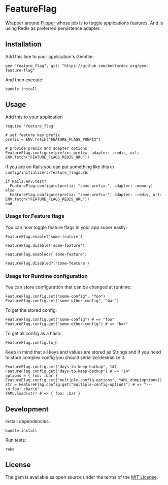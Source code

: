 # FeatureFlag

Wrapper around [Flipper](https://github.com/jnunemaker/flipper) whose job is to toggle applications features. And is using Redis as preferred persistence adapter.

## Installation

Add this line to your application's Gemfile:

    gem "feature_flag", git: "https://github.com/betterdoc-org/gem-feature-flag"

And then execute:

    bundle install

## Usage

Add this to your application

    require 'feature_flag'

    # set feature key prefix
    prefix = ENV.fetch('FEATURE_FLAGS_PREFIX")

    # provide prexix and adapter options
    FeatureFlag.configure(prefix: prefix, adapter: :redis, url: ENV.fetch("FEATURE_FLAGS_REDIS_URL"))

If you are on Rails you can put something like this in `config/initializers/feature_flags.rb`:

    if Rails.env.test?
      FeatureFlag.configure(prefix: "some-prefix-", adapter: :memory)
    else
      FeatureFlag.configure(prefix: "some-prefix-", adapter: :redis, url: ENV.fetch("FEATURE_FLAGS_REDIS_URL"))
    end

### Usage for Feature flags

You can now toggle feature flags in your app super easily:

    FeatureFlag.enable('some-feature')

    FeatureFlag.disable('some-feature')

    FeatureFlag.enabled?('some-feature')

    FeatureFlag.disabled?('some-feature')

### Usage for Runtime configuration

You can store configuration that can be changed at runtime:

    FeatureFlag.config.set("some-config", "foo")
    FeatureFlag.config.set("some-other-config", "bar")

To get the stored config:

    FeatureFlag.config.get("some-config") # => "foo"
    FeatureFlag.config.get("some-other-config") # => "bar"


To get all config as a hash:

    FeatureFlag.config.to_h

Keep in mind that all keys and values are stored as Strings and if you need to store complex config you should serialize/desirialize it:

    FeatureFlag.config.set("days-to-keep-backup", 14)
    FeatureFlag.config.get("days-to-keep-backup") # => "14"
    options = { foo: :bar }
    FeatureFlag.config.set("multiple-config-options", YAML.dump(options))
    str = FeatureFlag.config.get("multiple-config-options") # => "---\n:foo: :bar\n"
    YAML.load(str) # => { foo: :bar }

## Development

Install dependencies:

    bundle install

Run tests:

    rake

## License

The gem is available as open source under the terms of the [MIT License](https://opensource.org/licenses/MIT).
